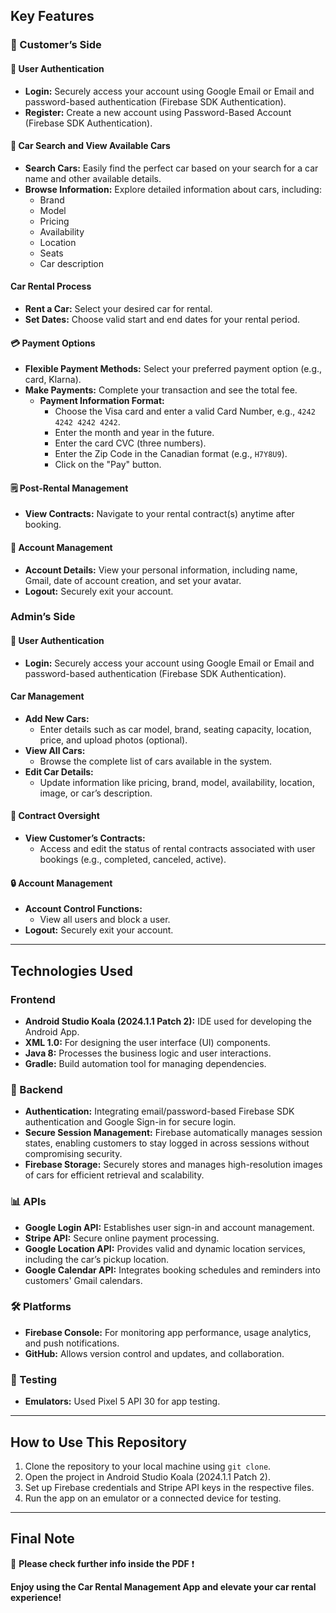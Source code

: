 ## **Key Features**

### **🔑 Customer’s Side**

#### **🔐 User Authentication**
- **Login:** Securely access your account using Google Email or Email and password-based authentication (Firebase SDK Authentication).
- **Register:** Create a new account using Password-Based Account (Firebase SDK Authentication).

#### **🚗 Car Search and View Available Cars**
- **Search Cars:** Easily find the perfect car based on your search for a car name and other available details.
- **Browse Information:** Explore detailed information about cars, including:
  - Brand
  - Model
  - Pricing
  - Availability
  - Location
  - Seats
  - Car description

#### Car Rental Process
- **Rent a Car:** Select your desired car for rental.
- **Set Dates:** Choose valid start and end dates for your rental period.

#### **💳 Payment Options**
- **Flexible Payment Methods:** Select your preferred payment option (e.g., card, Klarna).
- **Make Payments:** Complete your transaction and see the total fee.
  - **Payment Information Format:**
    - Choose the Visa card and enter a valid Card Number, e.g., `4242 4242 4242 4242`.
    - Enter the month and year in the future.
    - Enter the card CVC (three numbers).
    - Enter the Zip Code in the Canadian format (e.g., `H7Y8U9`).
    - Click on the "Pay" button.

#### **🗒 Post-Rental Management**
- **View Contracts:** Navigate to your rental contract(s) anytime after booking.

#### **👤 Account Management**
- **Account Details:** View your personal information, including name, Gmail, date of account creation, and set your avatar.
- **Logout:** Securely exit your account.

### Admin’s Side

#### **🔐 User Authentication**
- **Login:** Securely access your account using Google Email or Email and password-based authentication (Firebase SDK Authentication).

#### Car Management
- **Add New Cars:**
  - Enter details such as car model, brand, seating capacity, location, price, and upload photos (optional).
- **View All Cars:**
  - Browse the complete list of cars available in the system.
- **Edit Car Details:**
  - Update information like pricing, brand, model, availability, location, image, or car’s description.

#### **📄 Contract Oversight**
- **View Customer’s Contracts:**
  - Access and edit the status of rental contracts associated with user bookings (e.g., completed, canceled, active).

#### **🔒 Account Management**
- **Account Control Functions:**
  - View all users and block a user.
- **Logout:** Securely exit your account.

---

## **Technologies Used**

### Frontend
- **Android Studio Koala (2024.1.1 Patch 2):** IDE used for developing the Android App.
- **XML 1.0:** For designing the user interface (UI) components.
- **Java 8:** Processes the business logic and user interactions.
- **Gradle:** Build automation tool for managing dependencies.

### **🔧 Backend**
- **Authentication:** Integrating email/password-based Firebase SDK authentication and Google Sign-in for secure login.
- **Secure Session Management:** Firebase automatically manages session states, enabling customers to stay logged in across sessions without compromising security.
- **Firebase Storage:** Securely stores and manages high-resolution images of cars for efficient retrieval and scalability.

### **📊 APIs**
- **Google Login API:** Establishes user sign-in and account management.
- **Stripe API:** Secure online payment processing.
- **Google Location API:** Provides valid and dynamic location services, including the car’s pickup location.
- **Google Calendar API:** Integrates booking schedules and reminders into customers' Gmail calendars.

### **🛠️ Platforms**
- **Firebase Console:** For monitoring app performance, usage analytics, and push notifications.
- **GitHub:** Allows version control and updates, and collaboration.

### **📘 Testing**
- **Emulators:** Used Pixel 5 API 30 for app testing.

---

## **How to Use This Repository**
1. Clone the repository to your local machine using `git clone`.
2. Open the project in Android Studio Koala (2024.1.1 Patch 2).
3. Set up Firebase credentials and Stripe API keys in the respective files.
4. Run the app on an emulator or a connected device for testing.

---

## Final Note

📌 **Please check further info inside the PDF** ❗

**Enjoy using the Car Rental Management App and elevate your car rental experience!**

